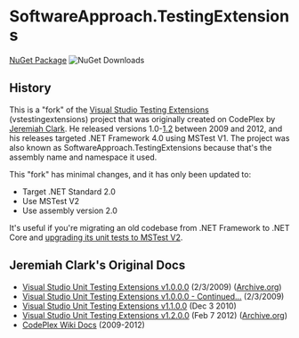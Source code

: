 # SoftwareApproach.TestingExtensions
[NuGet Package](https://www.nuget.org/packages/SoftwareApproach.TestingExtensions/)
![NuGet Downloads](https://img.shields.io/nuget/dt/SoftwareApproach.TestingExtensions)

## History
This is a "fork" of the [Visual Studio Testing Extensions](https://archive.codeplex.com/?p=vstestingextensions)
(vstestingextensions) project that was originally created on CodePlex by [Jeremiah Clark](https://twitter.com/JeremiahClark). He released versions 1.0-[1.2](https://www.nuget.org/packages/VisualStudioTestingExtensions) between 2009 and 2012, and his releases targeted .NET Framework 4.0 using MSTest V1. The project was also known as SoftwareApproach.TestingExtensions because that's the assembly name and namespace it used.

This "fork" has minimal changes, and it has only been updated to:
* Target .NET Standard 2.0
* Use MSTest V2
* Use assembly version 2.0

It's useful if you're migrating an old codebase from .NET Framework to .NET Core and [upgrading its unit tests to MSTest V2](https://devblogs.microsoft.com/devops/upgrade-to-mstest-v2/).

## Jeremiah Clark's Original Docs
* [Visual Studio Unit Testing Extensions v1.0.0.0](https://docs.microsoft.com/en-us/archive/blogs/miah/visual-studio-unit-testing-extensions-v1-0-0-0) (2/3/2009) ([Archive.org](https://web.archive.org/web/20140423213905/http://blogs.msdn.com/b/miah/archive/2009/02/03/visual-studio-unit-testing-extensions-v1-0-0-0.aspx))
* [Visual Studio Unit Testing Extensions v1.0.0.0 - Continued...](https://docs.microsoft.com/en-us/archive/blogs/miah/visual-studio-unit-testing-extensions-v1-0-0-0-continued) (2/3/2009)
* [Visual Studio Unit Testing Extensions v1.1.0.0](https://docs.microsoft.com/en-us/archive/blogs/miah/visual-studio-unit-testing-extensions-v1-1-0-0) (Dec 3 2010)
* [Visual Studio Unit Testing Extensions v1.2.0.0](https://docs.microsoft.com/en-us/archive/blogs/miah/visual-studio-unit-testing-extensions-v1-2-0-0) (Feb 7 2012) ([Archive.org](https://web.archive.org/web/20140423213926/http://blogs.msdn.com/b/miah/archive/2012/02/07/visual-studio-unit-testing-extensions-v1-2-0-0.aspx))
* [CodePlex Wiki Docs](CodePlex/wiki/downloadWiki/docs) (2009-2012)